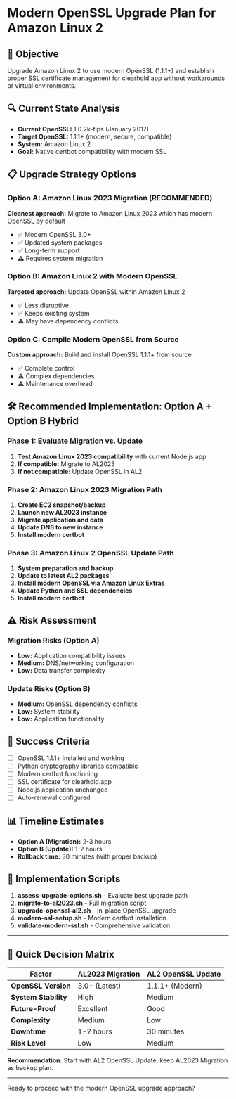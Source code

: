 # Modern OpenSSL Upgrade Plan for Amazon Linux 2

## 🎯 Objective
Upgrade Amazon Linux 2 to use modern OpenSSL (1.1.1+) and establish proper SSL certificate management for clearhold.app without workarounds or virtual environments.

## 🔍 Current State Analysis
- **Current OpenSSL:** 1.0.2k-fips (January 2017)
- **Target OpenSSL:** 1.1.1+ (modern, secure, compatible)
- **System:** Amazon Linux 2
- **Goal:** Native certbot compatibility with modern SSL

## 📋 Upgrade Strategy Options

### Option A: Amazon Linux 2023 Migration (RECOMMENDED)
**Cleanest approach:** Migrate to Amazon Linux 2023 which has modern OpenSSL by default
- ✅ Modern OpenSSL 3.0+
- ✅ Updated system packages
- ✅ Long-term support
- ⚠️ Requires system migration

### Option B: Amazon Linux 2 with Modern OpenSSL
**Targeted approach:** Update OpenSSL within Amazon Linux 2
- ✅ Less disruptive
- ✅ Keeps existing system
- ⚠️ May have dependency conflicts

### Option C: Compile Modern OpenSSL from Source
**Custom approach:** Build and install OpenSSL 1.1.1+ from source
- ✅ Complete control
- ⚠️ Complex dependencies
- ⚠️ Maintenance overhead

## 🛠️ Recommended Implementation: Option A + Option B Hybrid

### Phase 1: Evaluate Migration vs. Update
1. **Test Amazon Linux 2023 compatibility** with current Node.js app
2. **If compatible:** Migrate to AL2023
3. **If not compatible:** Update OpenSSL in AL2

### Phase 2: Amazon Linux 2023 Migration Path
1. **Create EC2 snapshot/backup**
2. **Launch new AL2023 instance**
3. **Migrate application and data**
4. **Update DNS to new instance**
5. **Install modern certbot**

### Phase 3: Amazon Linux 2 OpenSSL Update Path
1. **System preparation and backup**
2. **Update to latest AL2 packages**
3. **Install modern OpenSSL via Amazon Linux Extras**
4. **Update Python and SSL dependencies**
5. **Install modern certbot**

## ⚠️ Risk Assessment

### Migration Risks (Option A)
- **Low:** Application compatibility issues
- **Medium:** DNS/networking configuration
- **Low:** Data transfer complexity

### Update Risks (Option B)
- **Medium:** OpenSSL dependency conflicts
- **Low:** System stability
- **Low:** Application functionality

## 🎯 Success Criteria
- [ ] OpenSSL 1.1.1+ installed and working
- [ ] Python cryptography libraries compatible
- [ ] Modern certbot functioning
- [ ] SSL certificate for clearhold.app
- [ ] Node.js application unchanged
- [ ] Auto-renewal configured

## 📊 Timeline Estimates
- **Option A (Migration):** 2-3 hours
- **Option B (Update):** 1-2 hours
- **Rollback time:** 30 minutes (with proper backup)

## 🔧 Implementation Scripts
1. **assess-upgrade-options.sh** - Evaluate best upgrade path
2. **migrate-to-al2023.sh** - Full migration script
3. **upgrade-openssl-al2.sh** - In-place OpenSSL upgrade
4. **modern-ssl-setup.sh** - Modern certbot installation
5. **validate-modern-ssl.sh** - Comprehensive validation

---

## 🚀 Quick Decision Matrix

| Factor | AL2023 Migration | AL2 OpenSSL Update |
|--------|------------------|-------------------|
| **OpenSSL Version** | 3.0+ (Latest) | 1.1.1+ (Modern) |
| **System Stability** | High | Medium |
| **Future-Proof** | Excellent | Good |
| **Complexity** | Medium | Low |
| **Downtime** | 1-2 hours | 30 minutes |
| **Risk Level** | Low | Medium |

**Recommendation:** Start with AL2 OpenSSL Update, keep AL2023 Migration as backup plan.

---

Ready to proceed with the modern OpenSSL upgrade approach? 